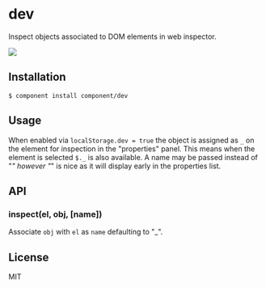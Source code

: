 
# dev

  Inspect objects associated to DOM elements in web inspector.

  ![](https://dsz91cxz97a03.cloudfront.net/Zfs2NAVmZY.png)

## Installation

    $ component install component/dev

## Usage

  When enabled via `localStorage.dev = true` the object
  is assigned as `_` on the element for inspection in the
  "properties" panel. This means when the element is selected
  `$._` is also available. A name may be passed instead of "_"
  however "_" is nice as it will display early in the properties list.

## API

### inspect(el, obj, [name])

  Associate `obj` with `el` as `name` defaulting to "_".

## License

  MIT
